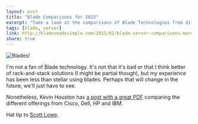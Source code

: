```yaml
---
layout: post
title: "Blade Comparisons for 2015"
excerpt: "Take a look at the comparisons of Blade Technologies from different vendors."
tags: [blade, server]
link: http://bladesmadesimple.com/2015/02/blade-server-comparisons-march-2015/  
share: true
---
```

![Blades!](http://www.www8-hp.com/us/en/images/blade_tcm245_1722321_tcm245_1721906_tcm245-1722321.jpg)

I'm not a fan of Blade technology. It's not that it's bad or that I think better of rack-and-stack solutions (I might be partial though), but my experience has been less than stellar using blades. Perhaps that will change in the future, we'll just have to see.

Nonetheless, Kevin Houston has [a post with a great PDF](http://bladesmadesimple.com/2015/02/blade-server-comparisons-march-2015/  ) comparing the different offerings from Cisco, Dell, HP and IBM.

Hat tip to [Scott Lowe](http://bit.ly/1cfLiHM).
